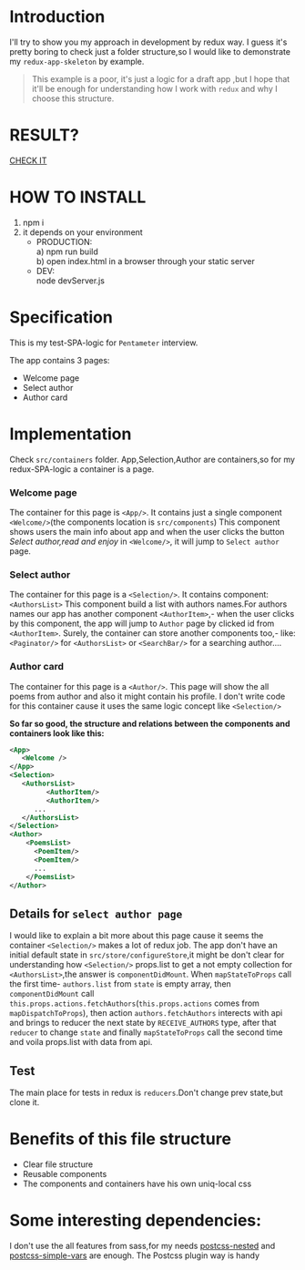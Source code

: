
# Introduction

I'll try to show you my approach in development by redux way.
I guess it's pretty boring to check just a folder structure,so 
I would like to demonstrate my `redux-app-skeleton` by example.
>This example is a poor,
>it's just a logic for a draft app ,but I hope that it'll be enough for understanding how I work with `redux`
>and why I choose this structure.

# RESULT?
[CHECK IT](http://osmanov.github.io)

# HOW TO INSTALL
1. npm i 
2. it depends on your environment
   * PRODUCTION: <br /> 
   a) npm run build <br /> 
   b) open index.html in a browser through your static server   <br /> 
   * DEV: <br /> 
   node devServer.js 


     
# Specification
This is my test-SPA-logic for `Pentameter` interview.

The app contains 3 pages:

* Welcome page
* Select author
* Author card

     
# Implementation    
 Check `src/containers` folder.
 App,Selection,Author are containers,so for my redux-SPA-logic a container is a page.
### Welcome page
The container for this page is `<App/>`.
It contains just a single component `<Welcome/>`(the components location is  `src/components`)
This component shows users the main info about app and when the user clicks the button _Select author,read and enjoy_ in `<Welcome/>`,
it will jump to `Select author` page.
### Select author
The container for this page is a `<Selection/>`.
It contains component:`<AuthorsList>`
This component build a list with authors names.For authors names our app has another component `<AuthorItem>`,- when the user clicks by this component,
the app will jump to `Author` page by clicked id from `<AuthorItem>`.
Surely, the container can store another components too,- like:`<Paginator/>` for  `<AuthorsList>` or `<SearchBar/>` for a searching  author.... 
### Author card
The container for this page is a `<Author/>`.
This page will show the all poems from author and also it might contain his profile.
I don't write code for this container cause it uses the same logic concept like  `<Selection/>`


**So far so good, the structure and relations between the components and containers look like this:**   
```xml
<App>
   <Welcome />
</App>
<Selection>
   <AuthorsList>
         <AuthorItem/>
         <AuthorItem/>
      ...
   </AuthorsList>
</Selection>
<Author>
    <PoemsList>
      <PoemItem/>
      <PoemItem/>
      ...
    </PoemsList>
</Author>
```

## Details for `select author page`  
I would like to explain a bit more about this page cause it seems the container `<Selection/>` makes a lot of redux job.
The app don't have an initial default state in `src/store/configureStore`,it might be don't clear for understanding how  `<Selection/>` props.list to get
a not empty collection for `<AuthorsList>`,the answer is `componentDidMount`.
When  `mapStateToProps` call the first time- `authors.list` from `state` is empty array,
then  `componentDidMount` call `this.props.actions.fetchAuthors`(`this.props.actions` comes from `mapDispatchToProps`),
then  action `authors.fetchAuthors` interects with api and brings to reducer the next state by `RECEIVE_AUTHORS` type, after that `reducer` to change
`state` and finally `mapStateToProps` call the second time and voila props.list with data from api.      

## Test
The main place for tests in redux is `reducers`.Don't change prev state,but clone it.

# Benefits of this file structure
* Clear file structure
* Reusable components
* The components and containers have his own uniq-local css

# Some interesting dependencies:
I don't use the all features from sass,for my needs
[postcss-nested](https://github.com/postcss/postcss-nested) and [postcss-simple-vars](https://github.com/postcss/postcss-simple-vars) are enough.
The Postcss plugin way is handy 


